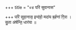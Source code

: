 +++
title = "०४ परि सुवानास"

+++
परि॑ सुवा॒नास॒ इन्द॑वो॒ मदा॑य ब॒र्हणा॑ गि॒रा ।  
सु॒ता अ॑र्षन्ति॒ धार॑या ॥